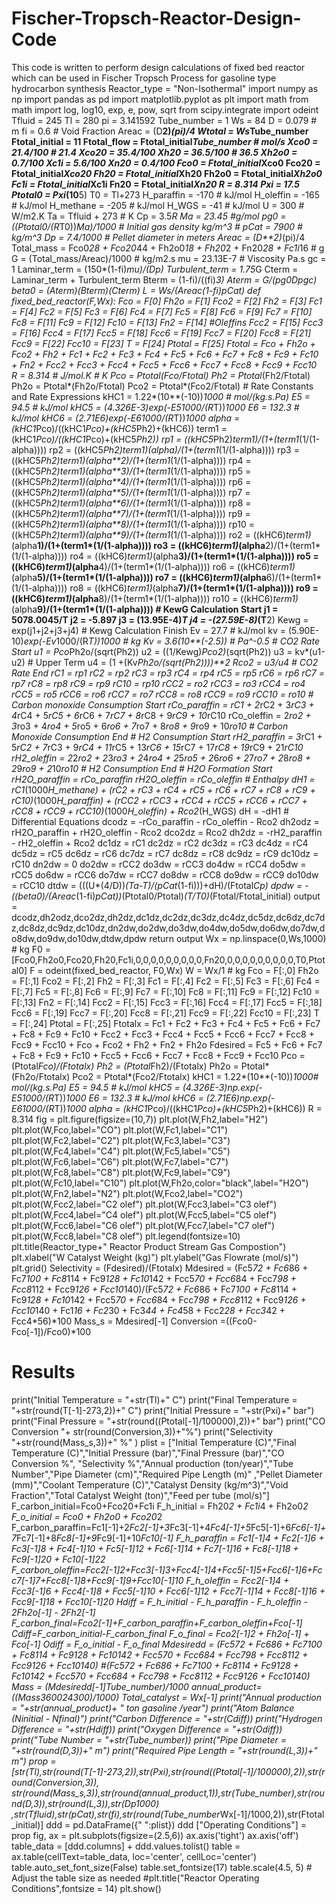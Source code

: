 # Fischer-Tropsch-Reactor-Design-Code
This code is written to perform design calculations of fixed bed reactor which can be used in Fischer Tropsch Process for gasoline type hydrocarbon synthesis
Reactor_type = "Non-Isothermal"
import numpy as np
import pandas as pd
import matplotlib.pyplot as plt
import math
from math import log, log10, exp, e, pow, sqrt
from scipy.integrate import odeint
Tfluid = 245
Tl = 280
pi = 3.141592
Tube_number = 1
Ws = 84
D = 0.079 # m
fi = 0.6 # Void Fraction
Areac = (D**2)*(pi)/4
Wtotal = Ws*Tube_number
Ftotal_initial = 11
Ftotal_flow = Ftotal_initial*Tube_number # mol/s
Xco0 = 21.4/100 # 21.4
Xco20 = 35.4/100
Xh20 = 36.5/100 # 36.5
Xh2o0 = 0.7/100
Xc1i = 5.6/100
Xn20 = 0.4/100
Fco0 = Ftotal_initial*Xco0
Fco20 = Ftotal_initial*Xco20
Fh20 = Ftotal_initial*Xh20
Fh2o0 = Ftotal_initial*Xh2o0
Fc1i = Ftotal_initial*Xc1i
Fn20 = Ftotal_initial*Xn20
R = 8.314
Pxi = 17.5
Ptotal0 = Pxi*(10**5)
T0 = Tl+273
H_paraffin = -170 # kJ/mol
H_oleffin = -165 # kJ/mol
H_methane = -205 # kJ/mol
H_WGS = -41 # kJ/mol
U = 300 # W/m2.K
Ta = Tfluid + 273 # K
Cp = 3.5*R
Ma = 23.45 #g/mol
pg0 = ((Ptotal0/(R*T0))*Ma)/1000 # Initial gas density kg/m^3  # 
pCat = 7900 # kg/m^3 
Dp = 7.4/1000 # Pellet diameter in meters
Areac = (D**2)*(pi)/4
Total_mass = Fco0*28 + Fco20*44 + Fh2o0*18 + Fh20*2 + Fn20*28 + Fc1i*16 # g 
G = (Total_mass/Areac)/1000 # kg/m2.s
mu = 23.13E-7 # Viscosity Pa.s
gc = 1
Laminar_term = (150*(1-fi)*mu)/(Dp)
Turbulent_term = 1.75*G
Cterm = Laminar_term + Turbulent_term
Bterm = (1-fi)/((fi)**3)
Aterm = G/(pg0*Dp*gc)
beta0 = (Aterm)*(Bterm)*(Cterm)
L = Ws/(Areac*(1-fi)*pCat)
def fixed_bed_reactor(F,Wx):
    Fco = F[0]
    Fh2o = F[1]
    Fco2 = F[2]
    Fh2 = F[3]
    Fc1 = F[4]
    Fc2 = F[5]
    Fc3 = F[6]
    Fc4 = F[7]
    Fc5 = F[8]
    Fc6 = F[9]
    Fc7 = F[10]
    Fc8 = F[11]
    Fc9 = F[12]
    Fc10 = F[13]
    Fn2 = F[14]
    #Oleffins
    Fcc2 = F[15]
    Fcc3 = F[16]
    Fcc4 = F[17]
    Fcc5 = F[18]
    Fcc6 = F[19]
    Fcc7 = F[20]
    Fcc8 = F[21]
    Fcc9 = F[22]
    Fcc10 = F[23]
    T = F[24]
    Ptotal = F[25]
    Ftotal = Fco + Fh2o + Fco2 + Fh2 + Fc1 + Fc2 + Fc3 + Fc4 + Fc5 + Fc6 + Fc7 + Fc8 + Fc9 + Fc10 + Fn2 + Fcc2 + Fcc3 + Fcc4 + Fcc5 + Fcc6 + Fcc7 + Fcc8 + Fcc9 + Fcc10  
    R = 8.314 # J/mol.K # K
    Pco = Ptotal*(Fco/Ftotal)
    Ph2 = Ptotal*(Fh2/Ftotal)
    Ph2o = Ptotal*(Fh2o/Ftotal)
    Pco2 = Ptotal*(Fco2/Ftotal)
    # Rate Constants and Rate Expressions
    kHC1 = 1.22*(10**(-10))*1000 # mol/(kg.s.Pa)
    E5 = 94.5 # kJ/mol
    kHC5 = (4.326E-3)*exp(-E5*1000/(R*T))*1000
    E6 = 132.3 # kJ/mol
    kHC6 = (2.71E6)*exp(-E6*1000/(R*T))*1000
    alpha = (kHC1*Pco)/((kHC1*Pco)+(kHC5*Ph2)+(kHC6))
    term1 = (kHC1*Pco)/((kHC1*Pco)+(kHC5*Ph2))
    rp1 = ((kHC5*Ph2)*term1)/(1+(term1*(1/(1-alpha))))
    rp2 = ((kHC5*Ph2)*term1)*(alpha)/(1+(term1*(1/(1-alpha))))
    rp3 = ((kHC5*Ph2)*term1)*(alpha**2)/(1+(term1*(1/(1-alpha))))
    rp4 = ((kHC5*Ph2)*term1)*(alpha**3)/(1+(term1*(1/(1-alpha))))
    rp5 = ((kHC5*Ph2)*term1)*(alpha**4)/(1+(term1*(1/(1-alpha))))
    rp6 = ((kHC5*Ph2)*term1)*(alpha**5)/(1+(term1*(1/(1-alpha))))
    rp7 = ((kHC5*Ph2)*term1)*(alpha**6)/(1+(term1*(1/(1-alpha))))
    rp8 = ((kHC5*Ph2)*term1)*(alpha**7)/(1+(term1*(1/(1-alpha))))
    rp9 = ((kHC5*Ph2)*term1)*(alpha**8)/(1+(term1*(1/(1-alpha))))
    rp10 = ((kHC5*Ph2)*term1)*(alpha**9)/(1+(term1*(1/(1-alpha))))
    ro2 = ((kHC6)*term1)*(alpha**1)/(1+(term1*(1/(1-alpha))))
    ro3 = ((kHC6)*term1)*(alpha**2)/(1+(term1*(1/(1-alpha))))
    ro4 = ((kHC6)*term1)*(alpha**3)/(1+(term1*(1/(1-alpha))))
    ro5 = ((kHC6)*term1)*(alpha**4)/(1+(term1*(1/(1-alpha))))
    ro6 = ((kHC6)*term1)*(alpha**5)/(1+(term1*(1/(1-alpha))))
    ro7 = ((kHC6)*term1)*(alpha**6)/(1+(term1*(1/(1-alpha))))
    ro8 = ((kHC6)*term1)*(alpha**7)/(1+(term1*(1/(1-alpha))))
    ro9 = ((kHC6)*term1)*(alpha**8)/(1+(term1*(1/(1-alpha))))
    ro10 = ((kHC6)*term1)*(alpha**9)/(1+(term1*(1/(1-alpha))))
    # KewG Calculation Start
    j1 = 5078.0045/T
    j2 = -5.897
    j3 = (13.95E-4)*T
    j4 = -(27.59E-8)*(T**2)
    Kewg = exp(j1+j2+j3+j4)
    # Kewg Calculation Finish
    Ev = 27.7 # kJ/mol
    kv = (5.90E-10)*exp(-Ev*1000/(R*T))*1000 # kg
    Kv = 3.6*(10**(-2.5)) # Pa^-0.5
    # CO2 Rate Start
    u1 = Pco*Ph2o/(sqrt(Ph2))
    u2 = ((1/Kewg)*Pco2)*(sqrt(Ph2))
    u3 = kv*(u1-u2) # Upper Term
    u4 = (1 +(Kv*Ph2o/(sqrt(Ph2))))**2
    Rco2 = u3/u4 
    # CO2 Rate End
    rC1 = rp1
    rC2 = rp2
    rC3 = rp3
    rC4 = rp4
    rC5 = rp5
    rC6 = rp6
    rC7 = rp7
    rC8 = rp8
    rC9 = rp9
    rC10 = rp10
    rCC2 = ro2
    rCC3 = ro3
    rCC4 = ro4
    rCC5 = ro5
    rCC6 = ro6
    rCC7 = ro7
    rCC8 = ro8
    rCC9 = ro9
    rCC10 = ro10
    # Carbon monoxide Consumption Start
    rCo_paraffin = rC1 + 2*rC2 + 3*rC3 + 4*rC4 + 5*rC5 + 6*rC6 + 7*rC7 + 8*rC8 + 9*rC9 + 10*rC10 
    rCo_oleffin = 2*ro2 + 3*ro3 + 4*ro4 + 5*ro5 + 6*ro6 + 7*ro7 + 8*ro8 + 9*ro9 + 10*ro10 
    # Carbon Monoxide Consumption End
    # H2 Consumption Start
    rH2_paraffin = 3*rC1 + 5*rC2 + 7*rC3 + 9*rC4 + 11*rC5 + 13*rC6 + 15*rC7 + 17*rC8 + 19*rC9 + 21*rC10 
    rH2_oleffin = 2*2*ro2 + 2*3*ro3 + 2*4*ro4 + 2*5*ro5 + 2*6*ro6 + 2*7*ro7 + 2*8*ro8 + 2*9*ro9 + 2*10*ro10
    # H2 Consumption End
    # H2O Formation Start
    rH2O_paraffin = rCo_paraffin
    rH2O_oleffin  = rCo_oleffin
    # Enthalpy
    dH1 = rC1*(1000*H_methane) + (rC2 + rC3 + rC4 + rC5 + rC6 + rC7 + rC8 + rC9 + rC10)*(1000*H_paraffin) + (rCC2 + rCC3 + rCC4 + rCC5 + rCC6 + rCC7 + rCC8 + rCC9 + rCC10)*(1000*H_oleffin) + Rco2*(H_WGS)
    dH = -dH1
    # Differential Equations
    dcodz = -rCo_paraffin - rCo_oleffin - Rco2
    dh2odz = rH2O_paraffin + rH2O_oleffin - Rco2
    dco2dz = Rco2
    dh2dz = -rH2_paraffin - rH2_oleffin + Rco2
    dc1dz = rC1
    dc2dz = rC2
    dc3dz = rC3
    dc4dz = rC4
    dc5dz = rC5
    dc6dz = rC6
    dc7dz = rC7
    dc8dz = rC8
    dc9dz = rC9
    dc10dz = rC10
    dn2dw = 0
    do2dw = rCC2
    do3dw = rCC3
    do4dw = rCC4
    do5dw = rCC5
    do6dw = rCC6
    do7dw = rCC7
    do8dw = rCC8
    do9dw = rCC9
    do10dw = rCC10
    dtdw = (((U*(4/D))*(Ta-T)/(pCat*(1-fi)))+dH)/(Ftotal*Cp)
    dpdw = -((beta0)/(Areac*(1-fi)*pCat))*(Ptotal0/Ptotal)*(T/T0)*(Ftotal/Ftotal_initial)
    output = dcodz,dh2odz,dco2dz,dh2dz,dc1dz,dc2dz,dc3dz,dc4dz,dc5dz,dc6dz,dc7dz,dc8dz,dc9dz,dc10dz,dn2dw,do2dw,do3dw,do4dw,do5dw,do6dw,do7dw,do8dw,do9dw,do10dw,dtdw,dpdw
    return output
Wx = np.linspace(0,Ws,1000) # kg
F0 = [Fco0,Fh2o0,Fco20,Fh20,Fc1i,0,0,0,0,0,0,0,0,0,Fn20,0,0,0,0,0,0,0,0,0,T0,Ptotal0]
F = odeint(fixed_bed_reactor, F0,Wx)
W = Wx/1 # kg
Fco = F[:,0]
Fh2o = F[:,1]
Fco2 = F[:,2]
Fh2 = F[:,3]
Fc1 = F[:,4]
Fc2 = F[:,5]
Fc3 = F[:,6]
Fc4 = F[:,7]
Fc5 = F[:,8]
Fc6 = F[:,9]
Fc7 = F[:,10]
Fc8 = F[:,11]
Fc9 = F[:,12]
Fc10 = F[:,13]
Fn2 = F[:,14]
Fcc2 = F[:,15]
Fcc3 = F[:,16]
Fcc4 = F[:,17]
Fcc5 = F[:,18]
Fcc6 = F[:,19]
Fcc7 = F[:,20]
Fcc8 = F[:,21]
Fcc9 = F[:,22]
Fcc10 = F[:,23]
T = F[:,24]
Ptotal = F[:,25]
Ftotalx = Fc1 + Fc2 + Fc3 + Fc4 + Fc5 + Fc6 + Fc7 + Fc8 + Fc9 + Fc10  + Fcc2 + Fcc3 + Fcc4 + Fcc5 + Fcc6 + Fcc7 + Fcc8 + Fcc9 + Fcc10 + Fco + Fco2 + Fh2 + Fn2 + Fh2o
Fdesired = Fc5 + Fc6 + Fc7 + Fc8 + Fc9 + Fc10 + Fcc5 + Fcc6 + Fcc7 + Fcc8 + Fcc9 + Fcc10
Pco = (Ptotal*Fco)/(Ftotalx)
Ph2 = (Ptotal*Fh2)/(Ftotalx)
Ph2o = Ptotal*(Fh2o/Ftotalx)
Pco2 = Ptotal*(Fco2/Ftotalx)
kHC1 = 1.22*(10**(-10))*1000# mol/(kg.s.Pa)
E5 = 94.5 # kJ/mol
kHC5 = (4.326E-3)*np.exp(-E5*1000/(R*T))*1000
E6 = 132.3 # kJ/mol
kHC6 = (2.71E6)*np.exp(-E6*1000/(R*T))*1000
alpha = (kHC1*Pco)/((kHC1*Pco)+(kHC5*Ph2)+(kHC6))
R = 8.314
fig = plt.figure(figsize=(10,7))
plt.plot(W,Fh2,label="H2")  
plt.plot(W,Fco,label="CO")
plt.plot(W,Fc1,label="C1")
plt.plot(W,Fc2,label="C2")
plt.plot(W,Fc3,label="C3")
plt.plot(W,Fc4,label="C4")
plt.plot(W,Fc5,label="C5")
plt.plot(W,Fc6,label="C6")
plt.plot(W,Fc7,label="C7")
plt.plot(W,Fc8,label="C8")
plt.plot(W,Fc9,label="C9")
plt.plot(W,Fc10,label="C10")
plt.plot(W,Fh2o,color="black",label="H2O")
plt.plot(W,Fn2,label="N2")
plt.plot(W,Fco2,label="CO2")
plt.plot(W,Fcc2,label="C2 olef")
plt.plot(W,Fcc3,label="C3 olef")
plt.plot(W,Fcc4,label="C4 olef")
plt.plot(W,Fcc5,label="C5 olef")
plt.plot(W,Fcc6,label="C6 olef")
plt.plot(W,Fcc7,label="C7 olef")
plt.plot(W,Fcc8,label="C8 olef")
plt.legend(fontsize=10)
plt.title(Reactor_type+" Reactor Product Stream Gas Compostion")
plt.xlabel("W Catalyst Weight (kg)")
plt.ylabel("Gas Flowrate (mol/s)")
plt.grid()
Selectivity = (Fdesired)/(Ftotalx)
Mdesired = (Fc5*72 + Fc6*86 + Fc7*100 + Fc8*114 + Fc9*128 + Fc10*142 + Fcc5*70 + Fcc6*84 + Fcc7*98 + Fcc8*112 + Fcc9*126 + Fcc10*140)/(Fc5*72 + Fc6*86 + Fc7*100 + Fc8*114 + Fc9*128 + Fc10*142 + Fcc5*70 + Fcc6*84 + Fcc7*98 + Fcc8*112 + Fcc9*126 + Fcc10*140 + Fc1*16 + Fc2*30 + Fc3*44 + Fc4*58 + Fcc2*28 + Fcc3*42 + Fcc4*56)*100
Mass_s = Mdesired[-1]
Conversion =((Fco0-Fco[-1])/Fco0)*100
# Results
print("Initial Temperature = "+str(Tl)+" C")
print("Final Temperature = "+str(round(T[-1]-273,2))+" C")
print("Initial Pressure = "+str(Pxi)+" bar")
print("Final Pressure = "+str(round((Ptotal[-1]/100000),2))+" bar")
print("CO Conversion "+ str(round(Conversion,3))+"%")
print("Selectivity "+str(round(Mass_s,3))+" %" )
plist = ["Initial Temperature (C)","Final Temperature (C)","Initial Pressure (bar)","Final Pressure (bar)","CO Conversion %",
        "Selectivity %","Annual production (ton/year)","Tube Number","Pipe Diameter (cm)","Required Pipe Length (m)"
        ,"Pellet Diameter (mm)","Coolant Temperature (C)","Catalyst Density (kg/m^3)","Void Fraction","Total Catalyst Weight (ton)","Feed per tube (mol/s)"]
F_carbon_initial=Fco0+Fco20+Fc1i
F_h_initial = Fh20*2 + Fc1i*4 + Fh2o0*2
F_o_initial = Fco0 + Fh2o0 + Fco20*2
F_carbon_paraffin=Fc1[-1]+2*Fc2[-1]+3*Fc3[-1]+4*Fc4[-1]+5*Fc5[-1]+6*Fc6[-1]+7*Fc7[-1]+8*Fc8[-1]+9*Fc9[-1]+10*Fc10[-1]
F_h_paraffin = Fc1[-1]*4 + Fc2[-1]*6 + Fc3[-1]*8 + Fc4[-1]*10 + Fc5[-1]*12 + Fc6[-1]*14 + Fc7[-1]*16 + Fc8[-1]*18 + Fc9[-1]*20 + Fc10[-1]*22
F_carbon_oleffin=Fcc2[-1]*2+Fcc3[-1]*3+Fcc4[-1]*4+Fcc5[-1]*5+Fcc6[-1]*6+Fcc7[-1]*7+Fcc8[-1]*8+Fcc9[-1]*9+Fcc10[-1]*10
F_h_oleffin = Fcc2[-1]*4 + Fcc3[-1]*6 + Fcc4[-1]*8 + Fcc5[-1]*10 + Fcc6[-1]*12 + Fcc7[-1]*14 + Fcc8[-1]*16 + Fcc9[-1]*18 + Fcc10[-1]*20
Hdiff = F_h_initial - F_h_paraffin - F_h_oleffin - 2*Fh2o[-1] - 2*Fh2[-1]
F_carbon_final=Fco2[-1]+F_carbon_paraffin+F_carbon_oleffin+Fco[-1]
Cdiff=F_carbon_initial-F_carbon_final
F_o_final = Fco2[-1]*2 + Fh2o[-1] + Fco[-1]
Odiff = F_o_initial - F_o_final
Mdesiredd = (Fc5*72 + Fc6*86 + Fc7*100 + Fc8*114 + Fc9*128 + Fc10*142 + Fcc5*70 + Fcc6*84 + Fcc7*98 + Fcc8*112 + Fcc9*126 + Fcc10*140)
#(Fc5*72 + Fc6*86 + Fc7*100 + Fc8*114 + Fc9*128 + Fc10*142 + Fcc5*70 + Fcc6*84 + Fcc7*98 + Fcc8*112 + Fcc9*126 + Fcc10*140)
Mass = (Mdesiredd[-1]*Tube_number)/1000
annual_product=((Mass*3600*24*300)/1000)
Total_catalyst = Wx[-1]
print("Annual production = "+str(annual_product)+ " ton gasoline /year")
print("Atom Balance (Ninitial - Nfinal)")
print("Carbon Difference = "+str(Cdiff))
print("Hydrogen Difference = "+str(Hdiff))
print("Oxygen Difference = "+str(Odiff))
print("Tube Number = "+str(Tube_number))
print("Pipe Diameter = "+str(round(D,3))+" m")
print("Required Pipe Length = "+str(round(L,3))+" m")
prop = [str(Tl),str(round(T[-1]-273,2)),str(Pxi),str(round((Ptotal[-1]/100000),2)),str(round(Conversion,3)),
       str(round(Mass_s,3)),str(round(annual_product,1)),str(Tube_number),str(round(D,3)),str(round(L,3)),str(Dp*1000)
       ,str(Tfluid),str(pCat),str(fi),str(round(Tube_number*Wx[-1]/1000,2)),str(Ftotal_initial)]
ddd = pd.DataFrame({"   ":plist})
ddd ["Operating Conditions"] = prop
fig, ax = plt.subplots(figsize=(2.5,6))
ax.axis('tight')
ax.axis('off')
table_data = [ddd.columns] + ddd.values.tolist()
table = ax.table(cellText=table_data, loc='center', cellLoc='center')
table.auto_set_font_size(False)
table.set_fontsize(17)
table.scale(4.5, 5)  # Adjust the table size as needed
#plt.title("Reactor Operating Conditions",fontsize = 14)
plt.show()
